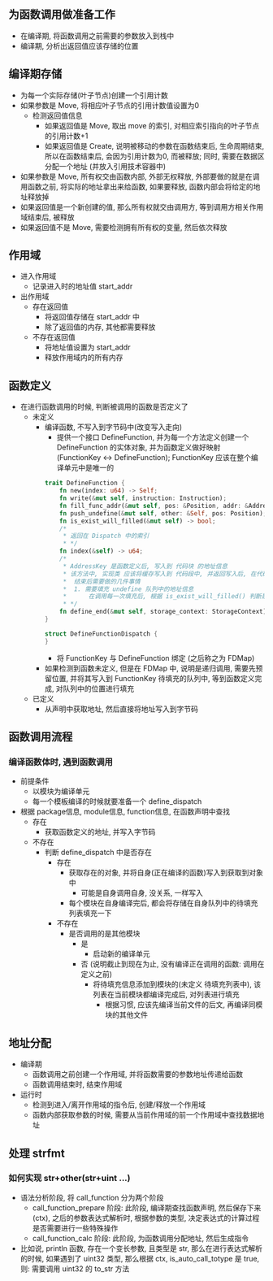 ## 为函数调用做准备工作
- 在编译期, 将函数调用之前需要的参数放入到栈中
- 编译期, 分析出返回值应该存储的位置

## 编译期存储
- 为每一个实际存储(叶子节点)创建一个引用计数
- 如果参数是 Move, 将相应叶子节点的引用计数值设置为0
	- 检测返回值信息
		- 如果返回值是 Move, 取出 move 的索引, 对相应索引指向的叶子节点的引用计数+1
		- 如果返回值是 Create, 说明被移动的参数在函数结束后, 生命周期结束, 所以在函数结束后, 会因为引用计数为0, 而被释放; 同时, 需要在数据区分配一个地址 (并放入引用技术容器中)
- 如果参数是 Move, 所有权交由函数内部, 外部无权释放, 外部要做的就是在调用函数之前, 将实际的地址拿出来给函数, 如果要释放, 函数内部会将给定的地址释放掉
- 如果返回值是一个新创建的值, 那么所有权就交由调用方, 等到调用方相关作用域结束后, 被释放
- 如果返回值不是 Move, 需要检测拥有所有权的变量, 然后依次释放

## 作用域
- 进入作用域
	- 记录进入时的地址值 start_addr
- 出作用域
	- 存在返回值
		- 将返回值存储在 start_addr 中
		- 除了返回值的内存, 其他都需要释放
	- 不存在返回值
		- 将地址值设置为 start_addr
		- 释放作用域内的所有内存

## 函数定义
- 在进行函数调用的时候, 判断被调用的函数是否定义了
	- 未定义
		- 编译函数, 不写入到字节码中(改变写入走向)
			- 提供一个接口 DefineFunction, 并为每一个方法定义创建一个 DefineFunction 的实体对象, 并为函数定义做好映射 (FunctionKey <-> DefineFunction); FunctionKey 应该在整个编译单元中是唯一的
			```rust
			trait DefineFunction {
				fn new(index: u64) -> Self;
				fn write(&mut self, instruction: Instruction);
				fn fill_func_addr(&mut self, pos: &Position, addr: &AddressKey);
				fn push_undefine(&mut self, other: &Self, pos: Position);
				fn is_exist_will_filled(&mut self) -> bool;
				/*
				 * 返回在 Dispatch 中的索引
				 * */
				fn index(&self) -> u64;
				/*
				 * AddressKey 是函数定义后, 写入到 代码块 的地址信息
				 * 该方法中, 实现类 应该将缓存写入到 代码段中, 并返回写入后, 在代码段中的位置信息
				 * 	结束后需要做的几件事情
				 *  1. 需要填充 undefine 队列中的地址信息
				 *  	在调用每一次填充后, 根据 is_exist_will_filled() 判断是否存在待填充的函数定义, 如果不存在, 将 index() 的返回值添加到 待移除队列中, 然后将其返回, 提供给 Dispatch 进行管理
				 * */
				fn define_end(&mut self, storage_context: StorageContext) -> (AddressKey, Vec<u64>);
			}

			struct DefineFunctionDispatch {
			}
			```
			- 将 FunctionKey 与 DefineFunction 绑定 (之后称之为 FDMap)
		- 如果检测到函数未定义, 但是在 FDMap 中, 说明是递归调用, 需要先预留位置, 并将其写入到 FunctionKey 待填充的队列中, 等到函数定义完成, 对队列中的位置进行填充
	- 已定义
		- 从声明中获取地址, 然后直接将地址写入到字节码

## 函数调用流程
### 编译函数体时, 遇到函数调用
- 前提条件
	- 以模块为编译单元
	- 每一个模板编译的时候就要准备一个 define_dispatch
- 根据 package信息, module信息, function信息, 在函数声明中查找
	- 存在
		- 获取函数定义的地址, 并写入字节码
	- 不存在
		- 判断 define_dispatch 中是否存在
			- 存在
				- 获取存在的对象, 并将自身(正在编译的函数)写入到获取到对象中
					- 可能是自身调用自身, 没关系, 一样写入
				- 每个模块在自身编译完后, 都会将存储在自身队列中的待填充列表填充一下
			- 不存在
				- 是否调用的是其他模块
					- 是
						- 启动新的编译单元
					- 否 (说明截止到现在为止, 没有编译正在调用的函数: 调用在定义之前)
						- 将待填充信息添加到模块的(未定义 待填充列表中), 该列表在当前模块都编译完成后, 对列表进行填充
							- 根据习惯, 应该先编译当前文件的后文, 再编译同模块的其他文件

## 地址分配
- 编译期
	- 函数调用之前创建一个作用域, 并将函数需要的参数地址传递给函数
	- 函数调用结束时, 结束作用域
- 运行时
	- 检测到进入/离开作用域的指令后, 创建/释放一个作用域
	- 函数内部获取参数的时候, 需要从当前作用域的前一个作用域中查找数据地址
	
## 处理 strfmt
### 如何实现 str+other(str+uint ...)
- 语法分析阶段, 将 call_function 分为两个阶段
	- call_function_prepare 阶段: 此阶段, 编译期查找函数声明, 然后保存下来(ctx), 之后的参数表达式解析时, 根据参数的类型, 决定表达式的计算过程是否需要进行一些特殊操作
	- call_function_calc 阶段: 此阶段, 为函数调用分配地址, 然后生成指令
- 比如说, println 函数, 存在一个变长参数, 且类型是 str, 那么在进行表达式解析的时候, 如果遇到了 uint32 类型, 那么根据 ctx, is_auto_call_totype 是 true, 则: 需要调用 uint32 的 to_str 方法

